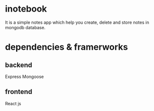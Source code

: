 # inotebook
It is a simple notes app which help you create, delete and store notes in mongodb database.

# dependencies & framerworks

## backend
Express
Mongoose

## frontend
React js